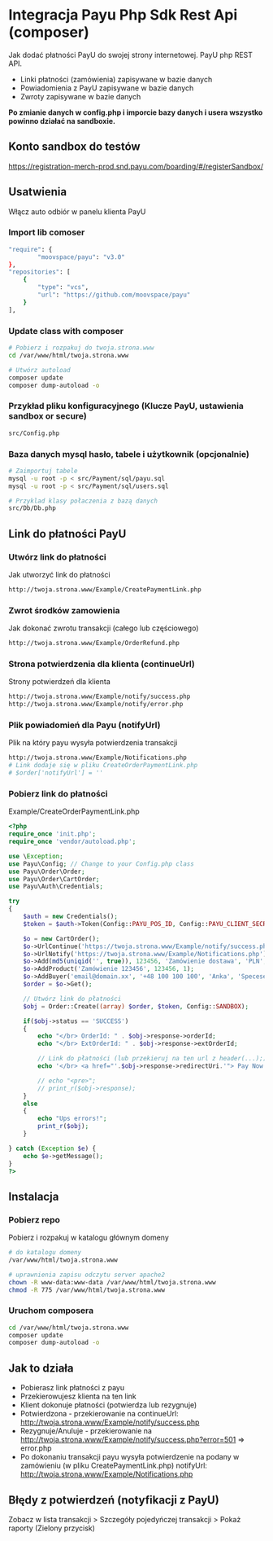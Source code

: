 # Integracja Payu Php Sdk Rest Api (composer)
Jak dodać płatności PayU do swojej strony internetowej. PayU php REST API.
- Linki płatności (zamówienia) zapisywane w bazie danych
- Powiadomienia z PayU zapisywane w bazie danych
- Zwroty zapisywane w bazie danych

**Po zmianie danych w config.php i imporcie bazy danych i usera wszystko powinno działać na sandboxie.**

## Konto sandbox do testów
https://registration-merch-prod.snd.payu.com/boarding/#/registerSandbox/

## Usatwienia
Włącz auto odbiór w panelu klienta PayU

### Import lib comoser
```bash
"require": {
        "moovspace/payu": "v3.0"
},
"repositories": [
	{
		"type": "vcs",
		"url": "https://github.com/moovspace/payu"
	}
],
```

### Update class with composer
```bash
# Pobierz i rozpakuj do twoja.strona.www
cd /var/www/html/twoja.strona.www

# Utwórz autoload
composer update
composer dump-autoload -o
```

### Przykład pliku konfiguracyjnego (Klucze PayU, ustawienia sandbox or secure)
```bash
src/Config.php
```

### Baza danych mysql hasło, tabele i użytkownik (opcjonalnie)
```bash
# Zaimportuj tabele
mysql -u root -p < src/Payment/sql/payu.sql
mysql -u root -p < src/Payment/sql/users.sql

# Przyklad klasy połaczenia z bazą danych
src/Db/Db.php
```

## Link do płatności PayU

### Utwórz link do płatności
Jak utworzyć link do płatności
```bash
http://twoja.strona.www/Example/CreatePaymentLink.php
```

### Zwrot środków zamowienia
Jak dokonać zwrotu transakcji (całego lub częściowego)
```bash
http://twoja.strona.www/Example/OrderRefund.php
```

### Strona potwierdzenia dla klienta (continueUrl)
Strony potwierdzeń dla klienta
```bash
http://twoja.strona.www/Example/notify/success.php
http://twoja.strona.www/Example/notify/error.php
```

### Plik powiadomień dla Payu (notifyUrl)
Plik na który payu wysyła potwierdzenia transakcji
```bash
http://twoja.strona.www/Example/Notifications.php
# Link dodaje się w pliku CreateOrderPaymentLink.php
# $order['notifyUrl'] = ''
```

### Pobierz link do płatności
Example/CreateOrderPaymentLink.php
```php
<?php
require_once 'init.php';
require_once 'vendor/autoload.php';

use \Exception;
use Payu\Config; // Change to your Config.php class
use Payu\Order\Order;
use Payu\Order\CartOrder;
use Payu\Auth\Credentials;

try
{
	$auth = new Credentials();
	$token = $auth->Token(Config::PAYU_POS_ID, Config::PAYU_CLIENT_SECRET, Config::SANDBOX);

	$o = new CartOrder();
	$o->UrlContinue('https://twoja.strona.www/Example/notify/success.php');
	$o->UrlNotify('https://twoja.strona.www/Example/Notifications.php');
	$o->Add(md5(uniqid('', true)), 123456, 'Zamówienie dostawa', 'PLN', Config::PAYU_POS_ID);
	$o->AddProduct('Zamówienie 123456', 123456, 1);
	$o->AddBuyer('email@domain.xx', '+48 100 100 100', 'Anka', 'Specesetka', 'pl');
	$order = $o->Get();

	// Utwórz link do płatności
	$obj = Order::Create((array) $order, $token, Config::SANDBOX);

	if($obj->status == 'SUCCESS')
	{
		echo "</br> OrderId: " . $obj->response->orderId;
		echo "</br> ExtOrderId: " . $obj->response->extOrderId;

		// Link do płatności (lub przekieruj na ten url z header(...);)
		echo '</br> <a href="'.$obj->response->redirectUri.'"> Pay Now </a>';

		// echo "<pre>";
		// print_r($obj->response);
	}
	else
	{
		echo "Ups errors!";
		print_r($obj);
	}

} catch (Exception $e) {
	echo $e->getMessage();
}
?>
```

## Instalacja

### Pobierz repo
Pobierz i rozpakuj w katalogu głównym domeny
```bash
# do katalogu domeny
/var/www/html/twoja.strona.www

# uprawnienia zapisu odczytu server apache2
chown -R www-data:www-data /var/www/html/twoja.strona.www
chmod -R 775 /var/www/html/twoja.strona.www
```

### Uruchom composera
```bash
cd /var/www/html/twoja.strona.www
composer update
composer dump-autoload -o
```

## Jak to działa
- Pobierasz link płatności z payu
- Przekierowujesz klienta na ten link
- Klient dokonuje płatności (potwierdza lub rezygnuje)
- Potwierdzona - przekierowanie na continueUrl: http://twoja.strona.www/Example/notify/success.php
- Rezygnuje/Anuluje - przekierowanie na http://twoja.strona.www/Example/notify/success.php?error=501 => error.php
- Po dokonaniu transakcji payu wysyła potwierdzenie na podany w zamówieniu (w pliku CreatePaymentLink.php) notifyUrl: http://twoja.strona.www/Example/Notifications.php

## Błędy z potwierdzeń (notyfikacji z PayU)
Zobacz w lista transakcji > Szczegóły pojedyńczej transakcji > Pokaż raporty (Zielony przycisk)
